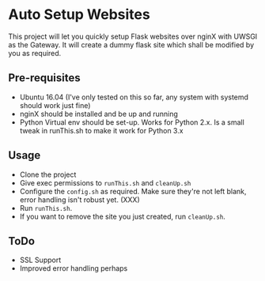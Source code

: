 # Auto Setup Websites
This project will let you quickly setup Flask websites over nginX with UWSGI as the Gateway. It will create a dummy flask site which shall be modified by you as required.
## Pre-requisites
* Ubuntu 16.04 (I've only tested on this so far, any system with systemd should work just fine)
* nginX should be installed and be up and running
* Python Virtual env should be set-up. Works for Python 2.x. Is a small tweak in runThis.sh to make it work for Python 3.x
## Usage
* Clone the project
* Give exec permissions to `runThis.sh` and `cleanUp.sh`
* Configure the `config.sh` as required. Make sure they're not left blank, error handling isn't robust yet. (XXX)
* Run `runThis.sh`.
* If you want to remove the site you just created, run `cleanUp.sh`.
## ToDo
* SSL Support
* Improved error handling perhaps
